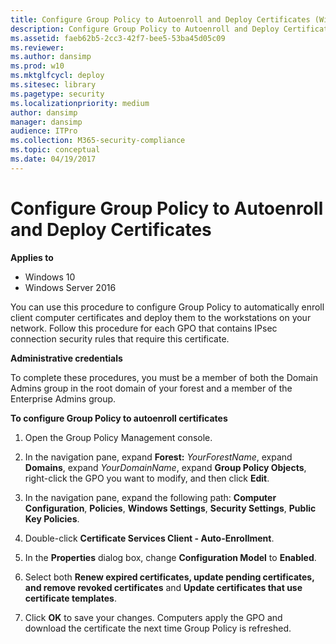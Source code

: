 ```yaml
---
title: Configure Group Policy to Autoenroll and Deploy Certificates (Windows 10)
description: Configure Group Policy to Autoenroll and Deploy Certificates
ms.assetid: faeb62b5-2cc3-42f7-bee5-53ba45d05c09
ms.reviewer: 
ms.author: dansimp
ms.prod: w10
ms.mktglfcycl: deploy
ms.sitesec: library
ms.pagetype: security
ms.localizationpriority: medium
author: dansimp
manager: dansimp
audience: ITPro
ms.collection: M365-security-compliance
ms.topic: conceptual
ms.date: 04/19/2017
---
```


# Configure Group Policy to Autoenroll and Deploy Certificates

**Applies to**
-   Windows 10
-   Windows Server 2016

You can use this procedure to configure Group Policy to automatically enroll client computer certificates and deploy them to the workstations on your network. Follow this procedure for each GPO that contains IPsec connection security rules that require this certificate.

**Administrative credentials**

To complete these procedures, you must be a member of both the Domain Admins group in the root domain of your forest and a member of the Enterprise Admins group.

**To configure Group Policy to autoenroll certificates**

1.  Open the Group Policy Management console.

2.  In the navigation pane, expand **Forest:** *YourForestName*, expand **Domains**, expand *YourDomainName*, expand **Group Policy Objects**, right-click the GPO you want to modify, and then click **Edit**.

3.  In the navigation pane, expand the following path: **Computer Configuration**, **Policies**, **Windows Settings**, **Security Settings**, **Public Key Policies**.

4.  Double-click **Certificate Services Client - Auto-Enrollment**.

5.  In the **Properties** dialog box, change **Configuration Model** to **Enabled**.

6.  Select both **Renew expired certificates, update pending certificates, and remove revoked certificates** and **Update certificates that use certificate templates**.

7.  Click **OK** to save your changes. Computers apply the GPO and download the certificate the next time Group Policy is refreshed.
